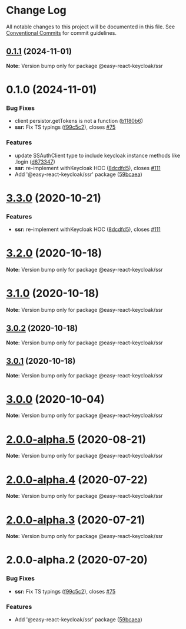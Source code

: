 # Change Log

All notable changes to this project will be documented in this file.
See [Conventional Commits](https://conventionalcommits.org) for commit guidelines.

## [0.1.1](https://github.com/Kritskii-A/react-keycloak/compare/@easy-react-keycloak/ssr@0.1.0...@easy-react-keycloak/ssr@0.1.1) (2024-11-01)

**Note:** Version bump only for package @easy-react-keycloak/ssr





# 0.1.0 (2024-11-01)


### Bug Fixes

* client persistor.getTokens is not a function  ([b1180b6](https://github.com/Kritskii-A/react-keycloak/commit/b1180b6712b1021a973befac1a216d069ea2ec4c))
* **ssr:** Fix TS typings ([f99c5c2](https://github.com/Kritskii-A/react-keycloak/commit/f99c5c284bb53721ff834cb1018073479e5447f7)), closes [#75](https://github.com/Kritskii-A/react-keycloak/issues/75)


### Features

* update SSAuthClient type to include keycloak instance methods like .login ([d673347](https://github.com/Kritskii-A/react-keycloak/commit/d673347b57e6607d040c0cf693de31e87ccba09c))
* **ssr:** re-implement withKeycloak HOC ([8dcdfd5](https://github.com/Kritskii-A/react-keycloak/commit/8dcdfd50235a7f34871066b1efa088229aeacd24)), closes [#111](https://github.com/Kritskii-A/react-keycloak/issues/111)
* Add '@easy-react-keycloak/ssr' package ([59bcaea](https://github.com/Kritskii-A/react-keycloak/commit/59bcaea0adba45043236cfd160dc81bf9376f6e2))





# [3.3.0](https://github.com/react-keycloak/react-keycloak/compare/@easy-react-keycloak/ssr@3.2.0...@easy-react-keycloak/ssr@3.3.0) (2020-10-21)


### Features

* **ssr:** re-implement withKeycloak HOC ([8dcdfd5](https://github.com/react-keycloak/react-keycloak/commit/8dcdfd50235a7f34871066b1efa088229aeacd24)), closes [#111](https://github.com/react-keycloak/react-keycloak/issues/111)





# [3.2.0](https://github.com/react-keycloak/react-keycloak/compare/@easy-react-keycloak/ssr@3.1.0...@easy-react-keycloak/ssr@3.2.0) (2020-10-18)

**Note:** Version bump only for package @easy-react-keycloak/ssr





# [3.1.0](https://github.com/react-keycloak/react-keycloak/compare/@easy-react-keycloak/ssr@3.0.2...@easy-react-keycloak/ssr@3.1.0) (2020-10-18)

**Note:** Version bump only for package @easy-react-keycloak/ssr





## [3.0.2](https://github.com/react-keycloak/react-keycloak/compare/@easy-react-keycloak/ssr@3.0.1...@easy-react-keycloak/ssr@3.0.2) (2020-10-18)

**Note:** Version bump only for package @easy-react-keycloak/ssr





## [3.0.1](https://github.com/react-keycloak/react-keycloak/compare/@easy-react-keycloak/ssr@3.0.0...@easy-react-keycloak/ssr@3.0.1) (2020-10-18)

**Note:** Version bump only for package @easy-react-keycloak/ssr





# [3.0.0](https://github.com/react-keycloak/react-keycloak/compare/@easy-react-keycloak/ssr@2.0.0-alpha.5...@easy-react-keycloak/ssr@3.0.0) (2020-10-04)

**Note:** Version bump only for package @easy-react-keycloak/ssr





# [2.0.0-alpha.5](https://github.com/react-keycloak/react-keycloak/compare/@easy-react-keycloak/ssr@2.0.0-alpha.4...@easy-react-keycloak/ssr@2.0.0-alpha.5) (2020-08-21)

**Note:** Version bump only for package @easy-react-keycloak/ssr





# [2.0.0-alpha.4](https://github.com/react-keycloak/react-keycloak/compare/@easy-react-keycloak/ssr@2.0.0-alpha.3...@easy-react-keycloak/ssr@2.0.0-alpha.4) (2020-07-22)

**Note:** Version bump only for package @easy-react-keycloak/ssr





# [2.0.0-alpha.3](https://github.com/react-keycloak/react-keycloak/compare/@easy-react-keycloak/ssr@2.0.0-alpha.2...@easy-react-keycloak/ssr@2.0.0-alpha.3) (2020-07-21)

**Note:** Version bump only for package @easy-react-keycloak/ssr





# 2.0.0-alpha.2 (2020-07-20)


### Bug Fixes

* **ssr:** Fix TS typings ([f99c5c2](https://github.com/react-keycloak/react-keycloak/commit/f99c5c284bb53721ff834cb1018073479e5447f7)), closes [#75](https://github.com/react-keycloak/react-keycloak/issues/75)


### Features

* Add '@easy-react-keycloak/ssr' package ([59bcaea](https://github.com/react-keycloak/react-keycloak/commit/59bcaea0adba45043236cfd160dc81bf9376f6e2))
